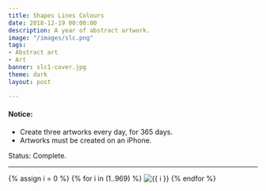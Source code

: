```yaml
---
title: Shapes Lines Colours
date: 2018-12-19 00:00:00
description: A year of abstract artwork.
image: "/images/slc.png"
tags:
- Abstract art
- Art
banner: slc1-cover.jpg
theme: dark
layout: post

---
```


#### Notice:

* Create three artworks every day, for 365 days.
* Artworks must be created on an iPhone.

Status: Complete.

--- 

<div class="grid wide">
{% assign i = 0 %}
{% for i in (1..969) %}
<img src="https://res.cloudinary.com/dp5mvntv7/image/upload/c_scale,w_600/p1/{{ i }}.jpg" alt="{{ i }}" title="{{ i }}" />
{% endfor %}
</div>